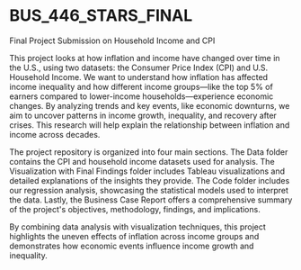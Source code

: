 # BUS_446_STARS_FINAL
Final Project Submission on Household Income and CPI

This project looks at how inflation and income have changed over time in the U.S., using two datasets: the Consumer Price Index (CPI) and U.S. Household Income. We want to understand how inflation has affected income inequality and how different income groups—like the top 5% of earners compared to lower-income households—experience economic changes. By analyzing trends and key events, like economic downturns, we aim to uncover patterns in income growth, inequality, and recovery after crises. This research will help explain the relationship between inflation and income across decades.

The project repository is organized into four main sections. 
The Data folder contains the CPI and household income datasets used for analysis. 
The Visualization with Final Findings folder includes Tableau visualizations and detailed explanations of the insights they provide. 
The Code folder includes our regression analysis, showcasing the statistical models used to interpret the data. 
Lastly, the Business Case Report offers a comprehensive summary of the project's objectives, methodology, findings, and implications. 

By combining data analysis with visualization techniques, this project highlights the uneven effects of inflation across income groups and demonstrates how economic events influence income growth and inequality. 
